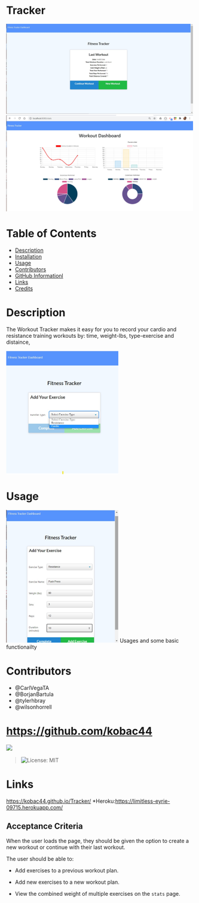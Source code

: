 # Tracker

<img src="./Assets/lastWorkout.jpg" width="500px">
<img src="./Assets/TrackerDashboard.jpg" width="500px">

# Table of Contents

- [Description](#description)
- [Installation](#installation)
- [Usage](#usage)
- [Contributors](#contributors)
- [GitHub Informationl](#github-information)
- [Links](#links)
- [Credits](#credits)

# Description

The Workout Tracker makes it easy for you to record your cardio and resistance training workouts by: time, weight-lbs, type-exercise and distaince,

<img src="./Assets/trackerNav.jpg" width="300px">

# Usage

<img src="./Assets/workOutOption.jpg" width="300px">
Usages and some basic functionailty

# Contributors

- @CarlVegaTA
- @BorjanBartula
- @tylerhbray
- @wilsonhorrell

# https://github.com/kobac44

<img src="https://avatars0.githubusercontent.com/kobac44" width="200px">

> ![License: MIT](https://img.shields.io/badge/License-MIT-yellow.svg)

# Links
 https://kobac44.github.io/Tracker/
\*Heroku:https://limitless-eyrie-09715.herokuapp.com/

## Acceptance Criteria

When the user loads the page, they should be given the option to create a new workout or continue with their last workout.

The user should be able to:

- Add exercises to a previous workout plan.

- Add new exercises to a new workout plan.

- View the combined weight of multiple exercises on the `stats` page.
